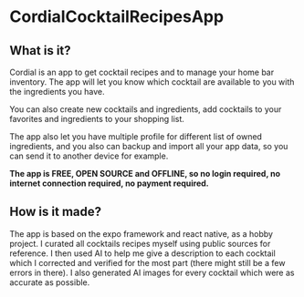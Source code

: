# CordialCocktailRecipesApp

## What is it?

Cordial is an app to get cocktail recipes and to manage your home bar inventory. The app will let you know which cocktail are available to you with the ingredients you have.

You can also create new cocktails and ingredients, add cocktails to your favorites and ingredients to your shopping list.

The app also let you have multiple profile for different list of owned ingredients, and you also can backup and import all your app data, so you can send it to another device for example.

**The app is FREE, OPEN SOURCE and OFFLINE, so no login required, no internet connection required, no payment required.**

## How is it made?

The app is based on the expo framework and react native, as a hobby project. I curated all cocktails recipes myself using public sources for reference. I then used AI to help me give a description to each cocktail which I corrected and verified for the most part (there might still be a few errors in there). I also generated AI images for every cocktail which were as accurate as possible.
